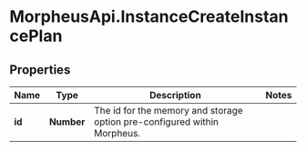 # MorpheusApi.InstanceCreateInstancePlan

## Properties

Name | Type | Description | Notes
------------ | ------------- | ------------- | -------------
**id** | **Number** | The id for the memory and storage option pre-configured within Morpheus. | 


